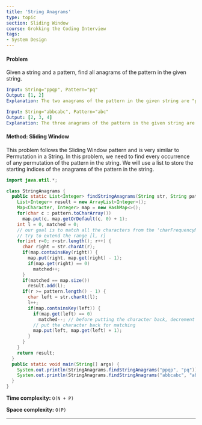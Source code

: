 ```yaml
---
title: 'String Anagrams'
type: topic
section: Sliding Window
course: Grokking the Coding Interview
tags:
- System Design
---
```

#### Problem
Given a string and a pattern, find all anagrams of the pattern in the given string.

```yml
Input: String="ppqp", Pattern="pq"
Output: [1, 2]
Explanation: The two anagrams of the pattern in the given string are "pq" and "qp".

Input: String="abbcabc", Pattern="abc"
Output: [2, 3, 4]
Explanation: The three anagrams of the pattern in the given string are "bca", "cab", and "abc".
```

#### Method: Sliding Window
This problem follows the Sliding Window pattern and is very similar to Permutation in a String. In this problem, we need to find every occurrence of any permutation of the pattern in the string. We will use a list to store the starting indices of the anagrams of the pattern in the string.
```java
import java.util.*;

class StringAnagrams {
  public static List<Integer> findStringAnagrams(String str, String pattern) {
    List<Integer> result = new ArrayList<Integer>();
    Map<Character, Integer> map = new HashMap<>();
    for(char c : pattern.toCharArray())
      map.put(c, map.getOrDefault(c, 0) + 1);
    int l = 0, matched = 0;
    // our goal is to match all the characters from the 'charFrequencyMap' with the current window
    // try to extend the range [l, r]
    for(int r=0; r<str.length(); r++) {
      char right = str.charAt(r);
      if(map.containsKey(right)) {
        map.put(right, map.get(right) - 1);
        if(map.get(right) == 0)
          matched++;
      }
      if(matched == map.size())
        result.add(l);
      if(r >= pattern.length() - 1) {
        char left = str.charAt(l);
        l++;
        if(map.containsKey(left)) {
          if(map.get(left) == 0)
            matched--; // before putting the character back, decrement the matched count
          // put the character back for matching
          map.put(left, map.get(left) + 1);
        }
      }
    }
    return result;
  }
  public static void main(String[] args) {
    System.out.println(StringAnagrams.findStringAnagrams("ppqp", "pq"));
    System.out.println(StringAnagrams.findStringAnagrams("abbcabc", "abc"));
  }
}
```
**Time complexity:** `O(N + P)`

**Space complexity:** `O(P)`


---
